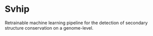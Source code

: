 # Svhip
Retrainable machine learning pipeline for the detection of secondary structure conservation on a genome-level.
